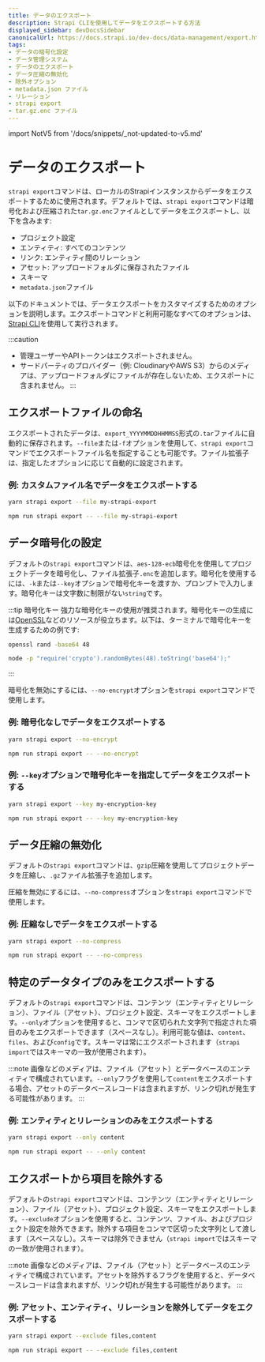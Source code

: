 ```yaml
---
title: データのエクスポート
description: Strapi CLIを使用してデータをエクスポートする方法
displayed_sidebar: devDocsSidebar
canonicalUrl: https://docs.strapi.io/dev-docs/data-management/export.html
tags:
- データの暗号化設定
- データ管理システム
- データのエクスポート
- データ圧縮の無効化
- 除外オプション
- metadata.json ファイル
- リレーション
- strapi export
- tar.gz.enc ファイル
---
```

import NotV5 from '/docs/snippets/_not-updated-to-v5.md'

# データのエクスポート

<NotV5 />

`strapi export`コマンドは、ローカルのStrapiインスタンスからデータをエクスポートするために使用されます。デフォルトでは、`strapi export`コマンドは暗号化および圧縮された`tar.gz.enc`ファイルとしてデータをエクスポートし、以下を含みます:

- プロジェクト設定
- エンティティ: すべてのコンテンツ
- リンク: エンティティ間のリレーション
- アセット: アップロードフォルダに保存されたファイル
- スキーマ
- `metadata.json`ファイル

以下のドキュメントでは、データエクスポートをカスタマイズするためのオプションを説明します。エクスポートコマンドと利用可能なすべてのオプションは、[Strapi CLI](/dev-docs/cli#strapi-export)を使用して実行されます。

:::caution
* 管理ユーザーやAPIトークンはエクスポートされません。
* サードパーティのプロバイダー（例: CloudinaryやAWS S3）からのメディアは、アップロードフォルダにファイルが存在しないため、エクスポートに含まれません。
:::

## エクスポートファイルの命名

エクスポートされたデータは、`export_YYYYMMDDHHMMSS`形式の`.tar`ファイルに自動的に保存されます。`--file`または`-f`オプションを使用して、`strapi export`コマンドでエクスポートファイル名を指定することも可能です。ファイル拡張子は、指定したオプションに応じて自動的に設定されます。

### 例: カスタムファイル名でデータをエクスポートする

<Tabs groupId="yarn-npm">

<TabItem value="yarn" label="yarn">

```bash
yarn strapi export --file my-strapi-export
```

</TabItem>

<TabItem value="npm" label="npm">

```bash
npm run strapi export -- --file my-strapi-export
```

</TabItem>

</Tabs>

## データ暗号化の設定

デフォルトの`strapi export`コマンドは、`aes-128-ecb`暗号化を使用してプロジェクトデータを暗号化し、ファイル拡張子`.enc`を追加します。暗号化を使用するには、`-k`または`--key`オプションで暗号化キーを渡すか、プロンプトで入力します。暗号化キーは文字数に制限がない`string`です。

:::tip 暗号化キー
強力な暗号化キーの使用が推奨されます。暗号化キーの生成には[OpenSSL](https://www.openssl.org/)などのリソースが役立ちます。以下は、ターミナルで暗号化キーを生成するための例です:

<Tabs>

<TabItem value="mac" label="Mac/Linux">

```bash
openssl rand -base64 48
```

</TabItem>

<TabItem value="windows" label="Windows">

```bash
node -p "require('crypto').randomBytes(48).toString('base64');"
```

</TabItem>

</Tabs>

:::

暗号化を無効にするには、`--no-encrypt`オプションを`strapi export`コマンドで使用します。

### 例: 暗号化なしでデータをエクスポートする

<Tabs groupId="yarn-npm">

<TabItem value="yarn" label="yarn">

```bash
yarn strapi export --no-encrypt
```

</TabItem>

<TabItem value="npm" label="npm">

```bash
npm run strapi export -- --no-encrypt
```

</TabItem>

</Tabs>

### 例: `--key`オプションで暗号化キーを指定してデータをエクスポートする

<Tabs groupId="yarn-npm">

<TabItem value="yarn" label="yarn">

```bash
yarn strapi export --key my-encryption-key
```

</TabItem>

<TabItem value="npm" label="npm">

```bash
npm run strapi export -- --key my-encryption-key
```

</TabItem>

</Tabs>

## データ圧縮の無効化

デフォルトの`strapi export`コマンドは、`gzip`圧縮を使用してプロジェクトデータを圧縮し、`.gz`ファイル拡張子を追加します。

圧縮を無効にするには、`--no-compress`オプションを`strapi export`コマンドで使用します。

### 例: 圧縮なしでデータをエクスポートする

<Tabs groupId="yarn-npm">

<TabItem value="yarn" label="yarn">

```bash
yarn strapi export --no-compress
```

</TabItem>

<TabItem value="npm" label="npm">

```bash
npm run strapi export -- --no-compress
```

</TabItem>

</Tabs>

## 特定のデータタイプのみをエクスポートする

デフォルトの`strapi export`コマンドは、コンテンツ（エンティティとリレーション）、ファイル（アセット）、プロジェクト設定、スキーマをエクスポートします。`--only`オプションを使用すると、コンマで区切られた文字列で指定された項目のみをエクスポートできます（スペースなし）。利用可能な値は、`content`、`files`、および`config`です。スキーマは常にエクスポートされます（`strapi import`ではスキーマの一致が使用されます）。

:::note
画像などのメディアは、ファイル（アセット）とデータベースのエンティティで構成されています。`--only`フラグを使用して`content`をエクスポートする場合、アセットのデータベースレコードは含まれますが、リンク切れが発生する可能性があります。
:::

### 例: エンティティとリレーションのみをエクスポートする

<Tabs groupId="yarn-npm">

<TabItem value="yarn" label="yarn">

```bash
yarn strapi export --only content
```

</TabItem>

<TabItem value="npm" label="npm">

```bash
npm run strapi export -- --only content
```

</TabItem>

</Tabs>

## エクスポートから項目を除外する

デフォルトの`strapi export`コマンドは、コンテンツ（エンティティとリレーション）、ファイル（アセット）、プロジェクト設定、スキーマをエクスポートします。`--exclude`オプションを使用すると、コンテンツ、ファイル、およびプロジェクト設定を除外できます。除外する項目をコンマで区切った文字列として渡します（スペースなし）。スキーマは除外できません（`strapi import`ではスキーマの一致が使用されます）。

:::note
画像などのメディアは、ファイル（アセット）とデータベースのエンティティで構成されています。アセットを除外するフラグを使用すると、データベースレコードは含まれますが、リンク切れが発生する可能性があります。
:::

### 例: アセット、エンティティ、リレーションを除外してデータをエクスポートする

<Tabs groupId="yarn-npm">

<TabItem value="yarn" label="yarn">

```bash
yarn strapi export --exclude files,content
```

</TabItem>

<TabItem value="npm" label="npm">

```bash
npm run strapi export -- --exclude files,content
```

</TabItem>

</Tabs>

<FeedbackPlaceholder />
